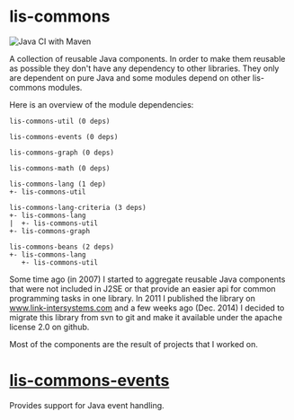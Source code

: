 lis-commons
=============

![Java CI with Maven](https://github.com/link-intersystems/lis-commons/workflows/Java%20CI%20with%20Maven/badge.svg)

A collection of reusable Java components. In order to make them reusable as possible they don't have
any dependency to other libraries. They only are dependent on pure Java and some modules depend on other
lis-commons modules.

Here is an overview of the module dependencies:

    lis-commons-util (0 deps)

    lis-commons-events (0 deps)

    lis-commons-graph (0 deps)

    lis-commons-math (0 deps)

    lis-commons-lang (1 dep)
    +- lis-commons-util

    lis-commons-lang-criteria (3 deps)
    +- lis-commons-lang
    |  +- lis-commons-util
    +- lis-commons-graph

    lis-commons-beans (2 deps)
    +- lis-commons-lang
       +- lis-commons-util





Some time ago (in 2007) I started to aggregate reusable Java components that were not included in J2SE or that provide an easier api for common programming tasks in one library.
In 2011 I published the library on www.link-intersystems.com and a few weeks ago (Dec. 2014) I decided to migrate this library from svn to git and make it available under the apache license 2.0 on github.

Most of the components are the result of projects that I worked on.

# [lis-commons-events](lis-commons-events/README.md)


Provides support for Java event handling.




